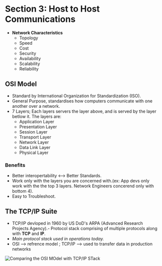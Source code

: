 # Section 3: Host to Host Communications

- **Network Characteristics**
	- Topology
	- Speed
	- Cost
	- Security
	- Availability
	- Scalability
	- Reliability

## OSI Model
- Standard by International Organization for Standardization (ISO).
- General Purpose, standardises how computers communicate with one another over a network.
- 7 Layers; Each layers servers the layer above, and is served by the layer betlow it. The layers are:
	- Application Layer
	- Presentation Layer
	- Session Layer
	- Transport Layer
	- Network Layer
	- Data Link Layer
	- Physical Layer

### Benefits
- Better interopertability <--> Better Standards.
- Work only with the layers you are concerned with.(ex: App devs only work with the the top 3 layers. Network Engineers concerend only with bottom 4).
- Easy to Troubleshoot.

## The TCP/IP Suite
- TCP/IP devloped in 1960 by US DoD's ARPA (Advanced Research Projects Agency).- Protocol stack comprising of multiple protocols along with **TCP** and **IP**.
- *Main protocol stack used in operations today.*
- OSI --> refrence model ; TCP/IP --> used to transfer data in production networks

![Comparing the OSI MOdel with TCP/IP STack](pictures/s3-1.jpeg)

